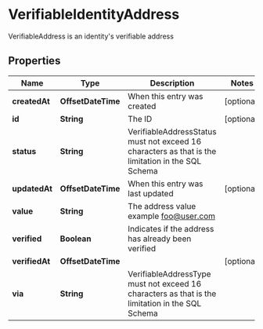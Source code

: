 

# VerifiableIdentityAddress

VerifiableAddress is an identity's verifiable address

## Properties

| Name | Type | Description | Notes |
|------------ | ------------- | ------------- | -------------|
|**createdAt** | **OffsetDateTime** | When this entry was created |  [optional] |
|**id** | **String** | The ID |  [optional] |
|**status** | **String** | VerifiableAddressStatus must not exceed 16 characters as that is the limitation in the SQL Schema |  |
|**updatedAt** | **OffsetDateTime** | When this entry was last updated |  [optional] |
|**value** | **String** | The address value  example foo@user.com |  |
|**verified** | **Boolean** | Indicates if the address has already been verified |  |
|**verifiedAt** | **OffsetDateTime** |  |  [optional] |
|**via** | **String** | VerifiableAddressType must not exceed 16 characters as that is the limitation in the SQL Schema |  |



